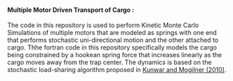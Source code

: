 #### Multiple Motor Driven Transport of Cargo : 
The code in this repository is used to perform Kinetic Monte Carlo Simulations of multiple motors that are modeled as springs with one end that performs stochastic uni-directional motion and the other attached to cargo. Thhe fortran code in this repository specifically models the cargo being constrained by a hookean spring force that increases linearly as the cargo moves away from the trap center. The dynamics is based on the stochastic load-sharing algorithm proposed in [Kunwar and Mogilner (2010)](https://iopscience.iop.org/article/10.1088/1478-3975/7/1/016012).  
